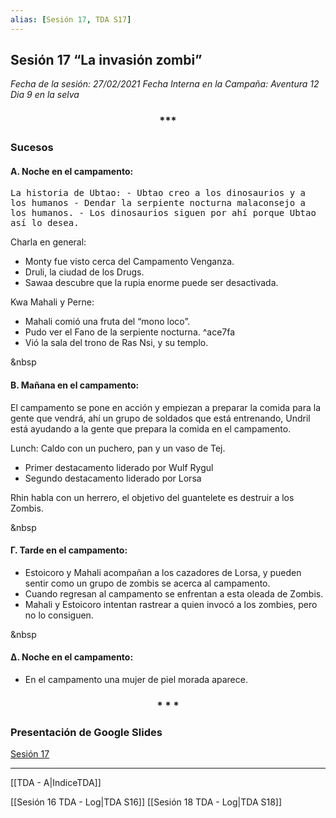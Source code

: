```yaml
---
alias: [Sesión 17, TDA S17]
---
```


## Sesión 17 “La invasión zombi” 

*Fecha de la sesión: 27/02/2021
Fecha Interna en la Campaña: Aventura 12 Dia 9 en la selva*

<div align='center'>
<h3> *** </h3>
</div>

### Sucesos  

#### &Alpha;. Noche en el campamento:

<tt>
La historia de Ubtao:
- Ubtao creo a los dinosaurios y a los humanos
- Dendar la serpiente nocturna malaconsejo a los humanos.
- Los dinosaurios siguen por ahí porque Ubtao así lo desea.</tt>


Charla en general:
- Monty fue visto cerca del Campamento Venganza.
- Druli, la ciudad de los Drugs.
- Sawaa descubre que la rupia enorme puede ser desactivada.

Kwa Mahali y Perne:
- Mahali comió una fruta del “mono loco”. 
- Pudo ver el Fano de la serpiente nocturna. ^ace7fa
- Vió la sala del trono de Ras Nsi, y su templo.

&nbsp

#### &Beta;. Mañana en el campamento:

El campamento se pone en acción y empiezan a preparar la comida para la gente que vendrá, ahí un grupo de soldados que está entrenando, Undril está ayudando a la gente que prepara la comida en el campamento.

 Lunch: Caldo con un puchero, pan y un vaso de Tej.
-   Primer destacamento liderado por Wulf Rygul
-   Segundo destacamento liderado por Lorsa  

Rhin habla con un herrero, el objetivo del guantelete es destruir a los Zombis.  

&nbsp

#### &Gamma;. Tarde en el campamento:
- Estoicoro y Mahali acompañan a los cazadores de Lorsa, y pueden sentir como un grupo de zombis se acerca al campamento.
- Cuando regresan al campamento se enfrentan a esta oleada de Zombis.
- Mahali y Estoicoro intentan rastrear a quien invocó a los zombies, pero no lo consiguen.

&nbsp

#### &Delta;. Noche en el campamento:
- En el campamento una mujer de piel morada aparece.

<div align='center'>
   <h3> * * * </h3>
</div>

### Presentación de Google Slides
[Sesión 17](https://docs.google.com/presentation/d/1jghY4bht-tNUl-Nge4FHBEUpa_ATve16Dzv3icXVPPA/edit?usp=sharing)

---

[[TDA - A|IndiceTDA]]

[[Sesión 16 TDA - Log|TDA S16]]
[[Sesión 18 TDA - Log|TDA S18]]